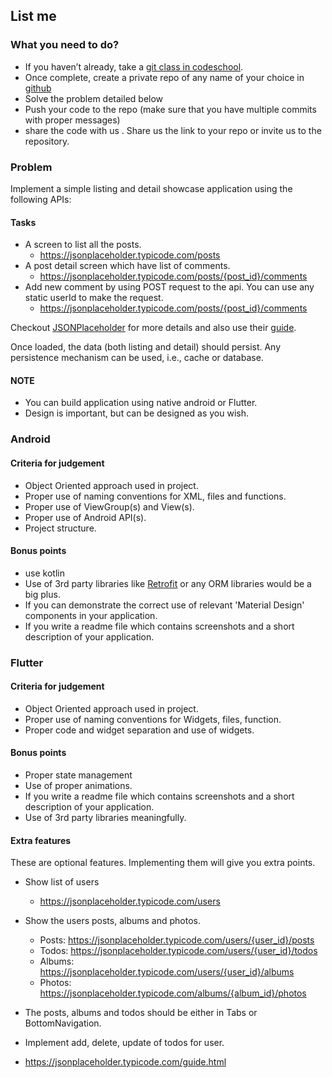 ## List me

### What you need to do?

* If you haven’t already, take a [git class in codeschool](https://www.codeschool.com/courses/try-git).
* Once complete, create a private repo of any name of your choice in [github](https://github.com/)
* Solve the problem detailed below
* Push your code to the repo (make sure that you have multiple commits with proper messages) 
* share the code with us . Share us the link to your repo or invite us to the repository.

### Problem

Implement a simple listing and detail showcase application using the following APIs:

#### Tasks

* A screen to list all the posts.
   * https://jsonplaceholder.typicode.com/posts
* A post detail screen which have list of comments.
   * https://jsonplaceholder.typicode.com/posts/{post_id}/comments
* Add new comment by using POST request to the api. You can use any static userId to make the request.
   * https://jsonplaceholder.typicode.com/posts/{post_id}/comments

Checkout [JSONPlaceholder](https://jsonplaceholder.typicode.com/) for more details and also use their [guide](https://jsonplaceholder.typicode.com/guide/).

Once loaded, the data (both listing and detail) should persist. Any persistence mechanism can be used, i.e., cache or database. 
#### NOTE
* You can build application using native android or Flutter.
* Design is important, but can be designed as you wish.

### Android

#### Criteria for judgement
* Object Oriented approach used in project.
* Proper use of naming conventions for XML, files and functions.
* Proper use of ViewGroup(s) and View(s).
* Proper use of Android API(s).
* Project structure.

#### Bonus points
* use kotlin
* Use of 3rd party libraries like [Retrofit](http://square.github.io/retrofit/) or any ORM libraries would be a big plus.
* If you can demonstrate the correct use of relevant 'Material Design' components in your application.
* If you write a readme file which contains screenshots and a short description of your application.

### Flutter


#### Criteria for judgement
* Object Oriented approach used in project.
* Proper use of naming conventions for Widgets, files, function.
* Proper code and widget separation and use of widgets.

#### Bonus points
* Proper state management
* Use of proper animations.
* If you write a readme file which contains screenshots and a short description of your application.
* Use of 3rd party libraries meaningfully.

#### Extra features
These are optional features. Implementing them will give you extra points.

* Show list of users
   * https://jsonplaceholder.typicode.com/users
* Show the users posts, albums and photos.
   * Posts: https://jsonplaceholder.typicode.com/users/{user_id}/posts
   * Todos: https://jsonplaceholder.typicode.com/users/{user_id}/todos
   * Albums: https://jsonplaceholder.typicode.com/users/{user_id}/albums
   * Photos: https://jsonplaceholder.typicode.com/albums/{album_id}/photos
* The posts, albums and todos should be either in Tabs or BottomNavigation.
* Implement add, delete, update of todos for user.

* https://jsonplaceholder.typicode.com/guide.html